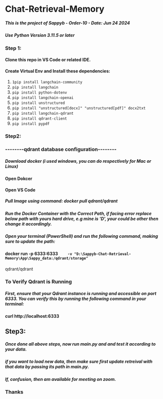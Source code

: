 # Chat-Retrieval-Memory

##### This is the project of Sappyb - Order-10 - Date: Jun 24 2024
##### Use Python Version 3.11.5 or later

### Step 1:

#### Clone this repo in VS Code or related IDE.
#### Create Virtual Env and Install these dependencies:

  1. `1pip install langchain-community`
  2. `pip install langchain`
  3. `pip install python-dotenv`
  4. `pip install langchain-openai`
  5. `pip install unstructured`
  6. `pip install "unstructured[docx]" "unstructured[pdf]" docx2txt`
  7. `pip install langchain-qdrant`
  8. `pip install qdrant-client`
  9. `pip install pypdf`

### Step2:
### --------qdrant database configuration--------

##### Download docker (i used windows, you can do respectively for Mac or Linux)

#### Open Dokcer
#### Open VS Code
##### Pull Image using command: docker pull qdrant/qdrant

##### Run the Docker Container with the Correct Path, if facing error replace below path with yours hard drive, e.g mine is 'D', your could be other then change it accordingly.

##### Open your terminal (PowerShell) and run the following command, making sure to update the path:

#### docker run -p 6333:6333 `    -v "D:\Sappyb-Chat-Retrieval-Memory\App\Sappy_data:/qdrant/storage"`
qdrant/qdrant

### To Verify Qdrant is Running

##### First, ensure that your Qdrant instance is running and accessible on port 6333. You can verify this by running the following command in your terminal:

#### curl http://localhost:6333

## Step3: 
##### Once done all above steps, now run main.py and and test it according to your data.

##### if you want to load new data, then make sure first update retreival with that data by passing its path in main.py.

##### If, confusion, then am available for meeting on zoom.

### Thanks
